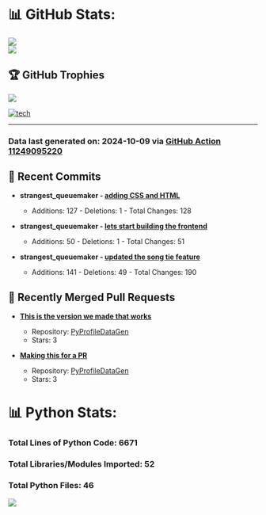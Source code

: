 # 📊 GitHub Stats:

![](https://github-readme-stats.vercel.app/api?username=codingwithstrangers&theme=radical&hide_border=false&include_all_commits=true&count_private=true)<br/>
![](https://github-readme-stats.vercel.app/api/top-langs/?username=codingwithstrangers&theme=radical&hide_border=false&include_all_commits=true&count_private=true&layout=compact)

## 🏆 GitHub Trophies

![](https://github-profile-trophy.vercel.app/?username=codingwithstrangers&theme=radical&no-frame=false&no-bg=true&margin-w=4)

[![tech](https://skillicons.dev/icons?i=godot,html,css,js,python,#mongo,#pytorch)](https://skillicons.dev)


---


### Data last generated on: 2024-10-09 via [GitHub Action 11249095220](https://github.com/sockheadrps/sockheadrps/actions/runs/11249095220)

## 🚀 Recent Commits

- **strangest_queuemaker - [adding CSS and HTML](https://github.com/codingwithstrangers/strangest_queuemaker/commit/b32b1570f52b3e159f0ed39e793945702617d0da)**
  - Additions: 127 - Deletions: 1 - Total Changes: 128

- **strangest_queuemaker - [lets start building the frontend](https://github.com/codingwithstrangers/strangest_queuemaker/commit/953d769f74ede079c7b69c7ba3fa74d5fee738e9)**
  - Additions: 50 - Deletions: 1 - Total Changes: 51

- **strangest_queuemaker - [updated the song tie feature](https://github.com/codingwithstrangers/strangest_queuemaker/commit/6c503e0f27a3874aa3f1e239d375214bf8e7057f)**
  - Additions: 141 - Deletions: 49 - Total Changes: 190


## 🔀 Recently Merged Pull Requests

- **[This is the version we made that works](https://github.com/sockheadrps/PyProfileDataGen/pull/12)**
  - Repository: [PyProfileDataGen](https://github.com/sockheadrps/PyProfileDataGen)
  - Stars: 3

- **[Making this for a PR](https://github.com/sockheadrps/PyProfileDataGen/pull/10)**
  - Repository: [PyProfileDataGen](https://github.com/sockheadrps/PyProfileDataGen)
  - Stars: 3

# 📊 Python Stats:

### Total Lines of Python Code: 6671
### Total Libraries/Modules Imported: 52
### Total Python Files: 46
![](DataVisuals/data.gif)

